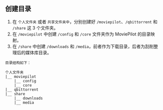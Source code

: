 ## 创建目录

1. 在 `个人文件夹` 或者 `共享文件夹中`，分别创建好 `/moviepilot`、`/qbittorrent` 和 `/share` 这 3 个文件夹。
2. 在 `/moviepilot` 中创建 `/config` 和 `/core` 文件夹作为 MoviePilot 的目录映射。
3. 在 `/share` 中创建 `/downloads` 和 `/media`，前者作为下载目录，后者为刮削整理后的媒体库目录。

```
目录结构如下：

个人文件夹
|__ moviepilot
    |__ config
    |__ core
|__ qbittorrent
|__ share
    |__ downloads
    |__ media
```





